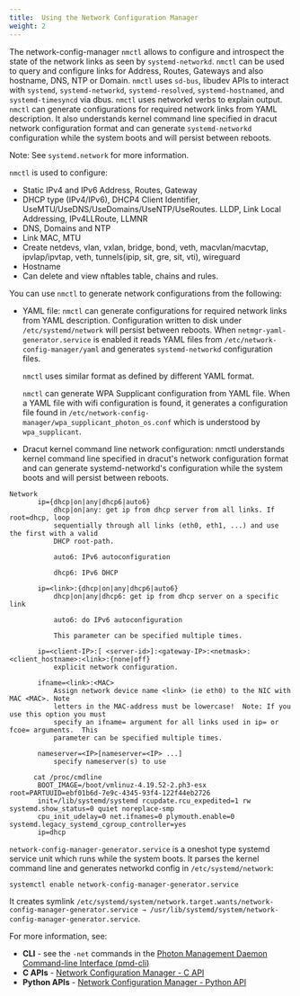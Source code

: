 ```yaml
---
title:  Using the Network Configuration Manager
weight: 2
---
```


The network-config-manager `nmctl` allows to configure and introspect the state of the network links as seen by `systemd-networkd`. `nmctl` can be used to query and configure links for Address, Routes, Gateways and also hostname, DNS, NTP or Domain. `nmctl` uses `sd-bus`, libudev APIs to interact with `systemd`, `systemd-networkd`, `systemd-resolved`, `systemd-hostnamed`, and `systemd-timesyncd` via dbus. `nmctl` uses networkd verbs to explain output. `nmctl` can generate configurations for required network links from YAML description. It also understands kernel command line specified in dracut network configuration format and can generate `systemd-networkd` configuration while the system boots and will persist between reboots.

Note: See `systemd.network` for more information.

`nmctl` is used to configure:

- Static IPv4 and IPv6 Address, Routes, Gateway
- DHCP type (IPv4/IPv6), DHCP4 Client Identifier, UseMTU/UseDNS/UseDomains/UseNTP/UseRoutes.
LLDP, Link Local Addressing, IPv4LLRoute, LLMNR
- DNS, Domains and NTP
- Link MAC, MTU
- Create netdevs, vlan, vxlan, bridge, bond, veth, macvlan/macvtap, ipvlap/ipvtap, veth, tunnels(ipip, sit, gre, sit, vti), wireguard
- Hostname
- Can delete and view nftables table, chains and rules.

You can use `nmctl` to generate network configurations from the following:

- YAML file: `nmctl` can generate configurations for required network links from YAML description. Configuration written to disk under `/etc/systemd/network` will persist between reboots. When `netmgr-yaml-generator.service` is enabled it reads YAML files from `/etc/network-config-manager/yaml` and generates `systemd-networkd` configuration files.

    `nmctl` uses similar format as defined by different YAML format.

    `nmctl` can generate WPA Supplicant configuration from YAML file. When a YAML file with wifi configuration is found, it generates a configuration file found in `/etc/network-config-manager/wpa_supplicant_photon_os.conf` which is understood by `wpa_supplicant`.

- Dracut kernel command line network configuration: nmctl understands kernel command line specified in dracut's network configuration format and can generate systemd-networkd's configuration while the system boots and will persist between reboots.

```console
Network
       ip={dhcp|on|any|dhcp6|auto6}
           dhcp|on|any: get ip from dhcp server from all links. If root=dhcp, loop
           sequentially through all links (eth0, eth1, ...) and use the first with a valid
           DHCP root-path.

           auto6: IPv6 autoconfiguration

           dhcp6: IPv6 DHCP

       ip=<link>:{dhcp|on|any|dhcp6|auto6}
           dhcp|on|any|dhcp6: get ip from dhcp server on a specific link

           auto6: do IPv6 autoconfiguration

           This parameter can be specified multiple times.

       ip=<client-IP>:[ <server-id>]:<gateway-IP>:<netmask>:<client_hostname>:<link>:{none|off}
           explicit network configuration.

       ifname=<link>:<MAC>
           Assign network device name <link> (ie eth0) to the NIC with MAC <MAC>. Note
           letters in the MAC-address must be lowercase!  Note: If you use this option you must
           specify an ifname= argument for all links used in ip= or fcoe= arguments.  This
           parameter can be specified multiple times.

       nameserver=<IP>[nameserver=<IP> ...]
           specify nameserver(s) to use

      cat /proc/cmdline
       BOOT_IMAGE=/boot/vmlinuz-4.19.52-2.ph3-esx root=PARTUUID=ebf01b6d-7e9c-4345-93f4-122f44eb2726
       init=/lib/systemd/systemd rcupdate.rcu_expedited=1 rw systemd.show_status=0 quiet noreplace-smp
       cpu_init_udelay=0 net.ifnames=0 plymouth.enable=0 systemd.legacy_systemd_cgroup_controller=yes
       ip=dhcp
```

`network-config-manager-generator.service` is a oneshot type systemd service unit which runs while the system boots. It parses the kernel command line and generates networkd config in `/etc/systemd/network`:
    
```
systemctl enable network-config-manager-generator.service
```

It creates symlink `/etc/systemd/system/network.target.wants/network-config-manager-generator.service → /usr/lib/systemd/system/network-config-manager-generator.service`.



For more information, see:

- **CLI** - see the ``-net`` commands in the [Photon Management Daemon Command-line Interface (pmd-cli)](/docs/command-line-reference/command-line-interfaces/photon-management-daemon-cli/)
- **C APIs** - [Network Configuration Manager - C API](/docs/administration-guide/managing-network-configuration/netmgr.c/)
- **Python APIs** - [Network Configuration Manager - Python API](/docs/administration-guide/managing-network-configuration/netmgr.python/)